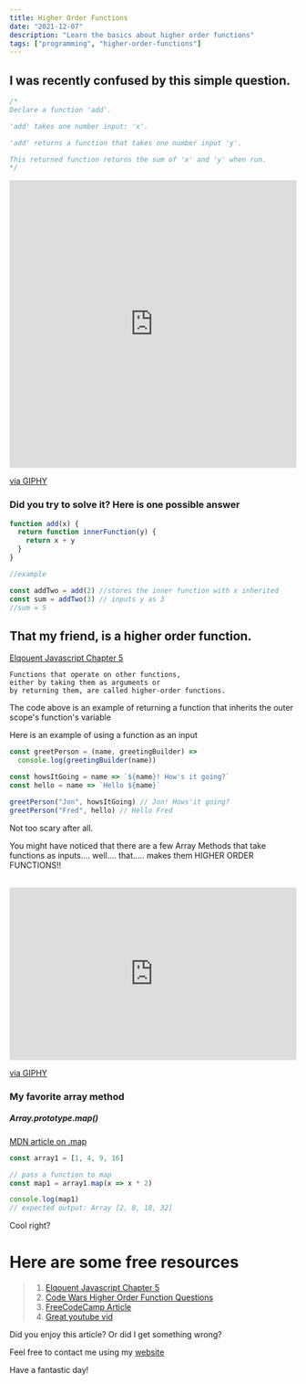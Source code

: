 ```yaml
---
title: Higher Order Functions
date: "2021-12-07"
description: "Learn the basics about higher order functions"
tags: ["programming", "higher-order-functions"]
---
```


## I was recently confused by this simple question.

```js
/*
Declare a function 'add'.

'add' takes one number input: 'x'.

'add' returns a function that takes one number input 'y'.

This returned function returns the sum of 'x' and 'y' when run.
*/
```

<div style="width:100%;height:0;padding-bottom:100%;position:relative;"><iframe src="https://giphy.com/embed/FcuiZUneg1YRAu1lH2" width="100%" height="100%" style="position:absolute" frameBorder="0" class="giphy-embed" allowFullScreen></iframe></div><p><a href="https://giphy.com/gifs/sunnyfxx-always-sunny-iasip-its-FcuiZUneg1YRAu1lH2">via GIPHY</a></p>

### Did you try to solve it? Here is one possible answer

```js
function add(x) {
  return function innerFunction(y) {
    return x + y
  }
}

//example

const addTwo = add(2) //stores the inner function with x inherited
const sum = addTwo(3) // inputs y as 3
//sum = 5
```

## That my friend, is a higher order function.

[Elqouent Javascript Chapter 5](https://eloquentjavascript.net/05_higher_order.html "EJS")

    Functions that operate on other functions,
    either by taking them as arguments or
    by returning them, are called higher-order functions.

The code above is an example of returning a function that inherits the outer scope's function's variable

Here is an example of using a function as an input

```js
const greetPerson = (name, greetingBuilder) =>
  console.log(greetingBuilder(name))

const howsItGoing = name => `${name}! How's it going?`
const hello = name => `Hello ${name}`

greetPerson("Jon", howsItGoing) // Jon! Hows'it going?
greetPerson("Fred", hello) // Hello Fred
```

Not too scary after all.

You might have noticed that there are a few Array Methods that take functions as inputs.... well....
that.....
makes them HIGHER ORDER FUNCTIONS!!

<br/>

<div style="width:100%;height:0;padding-bottom:60%;position:relative;"><iframe src="https://giphy.com/embed/XR9Dp54ZC4dji" width="100%" height="100%" style="position:absolute" frameBorder="0" class="giphy-embed" allowFullScreen></iframe></div><p><a href="https://giphy.com/gifs/mrw-thanks-server-XR9Dp54ZC4dji">via GIPHY</a></p>

### My favorite array method

##### Array.prototype.map()

[MDN article on .map](https://developer.mozilla.org/en-US/docs/Web/JavaScript/Reference/Global_Objects/Array/map "MDN")

```js
const array1 = [1, 4, 9, 16]

// pass a function to map
const map1 = array1.map(x => x * 2)

console.log(map1)
// expected output: Array [2, 8, 18, 32]
```

Cool right?

# Here are some free resources

> 1. [Elqouent Javascript Chapter 5](https://eloquentjavascript.net/05_higher_order.html "EJS")
> 2. [Code Wars Higher Order Function Questions](https://www.codewars.com/collections/higher-order-functions "code wars")
> 3. [FreeCodeCamp Article](https://www.freecodecamp.org/news/a-quick-intro-to-higher-order-functions-in-javascript-1a014f89c6b/ "freeCodeCamp")
> 4. [Great youtube vid](https://www.youtube.com/watch?v=BMUiFMZr7vk "youtube")

Did you enjoy this article? Or did I get something wrong?

Feel free to contact me using my [website](https://zstone.dev "zach's website")

Have a fantastic day!
